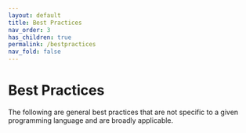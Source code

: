 ```yaml
---
layout: default
title: Best Practices
nav_order: 3
has_children: true
permalink: /bestpractices
nav_fold: false
---
```


# Best Practices

The following are general best practices that are not specific to a given programming language and are broadly applicable.
